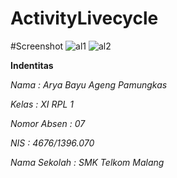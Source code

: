 # ActivityLivecycle


#Screenshot 
![al1](https://cloud.githubusercontent.com/assets/22130165/22356454/6056a30a-e429-11e6-855f-20e9a5394236.png)
![al2](https://cloud.githubusercontent.com/assets/22130165/22356474/80e3858e-e429-11e6-9142-2496225abb7d.png)


**Indentitas**

*Nama : Arya Bayu Ageng Pamungkas*

*Kelas : XI RPL 1*

*Nomor Absen : 07*

*NIS : 4676/1396.070*

*Nama Sekolah : SMK Telkom Malang*
